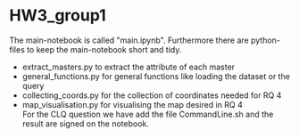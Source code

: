 # HW3_group1

The main-notebook is called "main.ipynb".
Furthermore there are python-files to keep the main-notebook short and tidy.
- extract_masters.py to extract the attribute of each master
- general_functions.py for general functions like loading the dataset or the query
- collecting_coords.py for the collection of coordinates needed for RQ 4
- map_visualisation.py for visualising the map desired in RQ 4
\
For the CLQ question we have add the file CommandLine.sh and the result are signed on the notebook.
